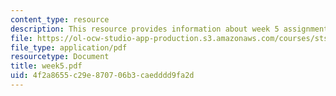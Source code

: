 ```yaml
---
content_type: resource
description: This resource provides information about week 5 assignments.
file: https://ol-ocw-studio-app-production.s3.amazonaws.com/courses/sts-005-disease-and-society-in-america-fall-2005/4f2a8655c29e870706b3caedddd9fa2d_week5.pdf
file_type: application/pdf
resourcetype: Document
title: week5.pdf
uid: 4f2a8655-c29e-8707-06b3-caedddd9fa2d
---
```

